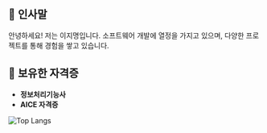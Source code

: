 ## 👋 인사말

안녕하세요! 저는 이지명입니다. 소프트웨어 개발에 열정을 가지고 있으며, 다양한 프로젝트를 통해 경험을 쌓고 있습니다.

## 🏅 보유한 자격증

- **정보처리기능사**
- **AICE 자격증**


![Top Langs](https://github-readme-stats.vercel.app/api/top-langs/?username=LZM08&layout=compact)
